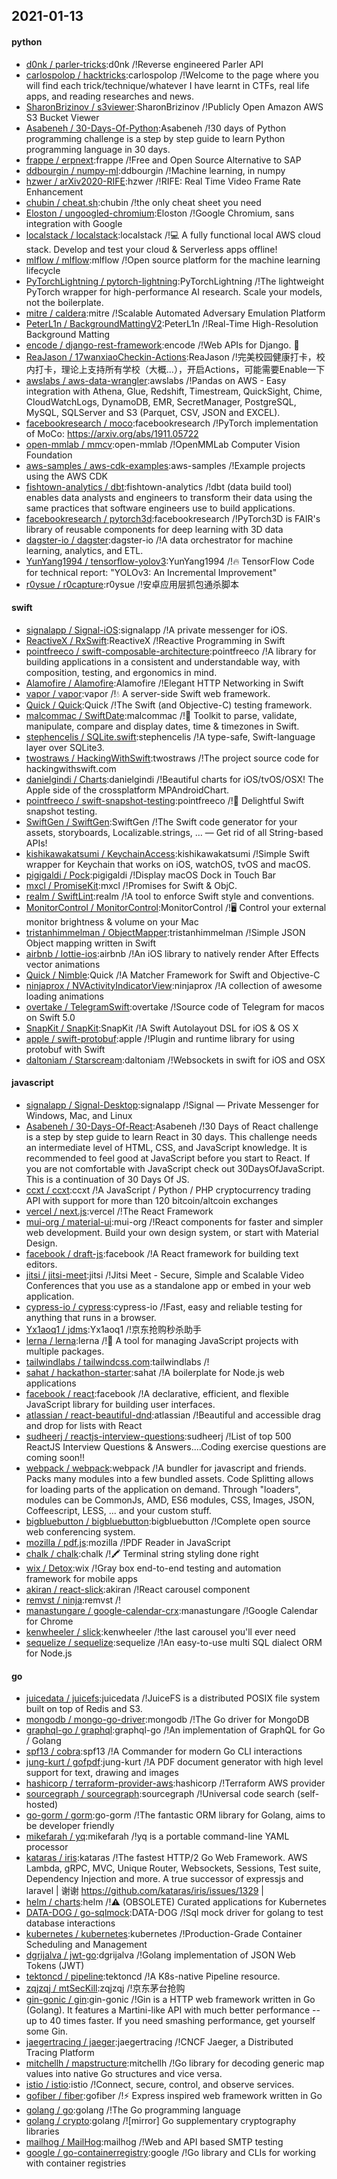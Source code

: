 ## 2021-01-13

#### python
* [d0nk / parler-tricks](https://github.com/d0nk/parler-tricks):d0nk /!Reverse engineered Parler API
* [carlospolop / hacktricks](https://github.com/carlospolop/hacktricks):carlospolop /!Welcome to the page where you will find each trick/technique/whatever I have learnt in CTFs, real life apps, and reading researches and news.
* [SharonBrizinov / s3viewer](https://github.com/SharonBrizinov/s3viewer):SharonBrizinov /!Publicly Open Amazon AWS S3 Bucket Viewer
* [Asabeneh / 30-Days-Of-Python](https://github.com/Asabeneh/30-Days-Of-Python):Asabeneh /!30 days of Python programming challenge is a step by step guide to learn Python programming language in 30 days.
* [frappe / erpnext](https://github.com/frappe/erpnext):frappe /!Free and Open Source Alternative to SAP
* [ddbourgin / numpy-ml](https://github.com/ddbourgin/numpy-ml):ddbourgin /!Machine learning, in numpy
* [hzwer / arXiv2020-RIFE](https://github.com/hzwer/arXiv2020-RIFE):hzwer /!RIFE: Real Time Video Frame Rate Enhancement
* [chubin / cheat.sh](https://github.com/chubin/cheat.sh):chubin /!the only cheat sheet you need
* [Eloston / ungoogled-chromium](https://github.com/Eloston/ungoogled-chromium):Eloston /!Google Chromium, sans integration with Google
* [localstack / localstack](https://github.com/localstack/localstack):localstack /!💻
A fully functional local AWS cloud stack. Develop and test your cloud & Serverless apps offline!
* [mlflow / mlflow](https://github.com/mlflow/mlflow):mlflow /!Open source platform for the machine learning lifecycle
* [PyTorchLightning / pytorch-lightning](https://github.com/PyTorchLightning/pytorch-lightning):PyTorchLightning /!The lightweight PyTorch wrapper for high-performance AI research. Scale your models, not the boilerplate.
* [mitre / caldera](https://github.com/mitre/caldera):mitre /!Scalable Automated Adversary Emulation Platform
* [PeterL1n / BackgroundMattingV2](https://github.com/PeterL1n/BackgroundMattingV2):PeterL1n /!Real-Time High-Resolution Background Matting
* [encode / django-rest-framework](https://github.com/encode/django-rest-framework):encode /!Web APIs for Django.
🎸
* [ReaJason / 17wanxiaoCheckin-Actions](https://github.com/ReaJason/17wanxiaoCheckin-Actions):ReaJason /!完美校园健康打卡，校内打卡，理论上支持所有学校（大概...），开启Actions，可能需要Enable一下
* [awslabs / aws-data-wrangler](https://github.com/awslabs/aws-data-wrangler):awslabs /!Pandas on AWS - Easy integration with Athena, Glue, Redshift, Timestream, QuickSight, Chime, CloudWatchLogs, DynamoDB, EMR, SecretManager, PostgreSQL, MySQL, SQLServer and S3 (Parquet, CSV, JSON and EXCEL).
* [facebookresearch / moco](https://github.com/facebookresearch/moco):facebookresearch /!PyTorch implementation of MoCo: https://arxiv.org/abs/1911.05722
* [open-mmlab / mmcv](https://github.com/open-mmlab/mmcv):open-mmlab /!OpenMMLab Computer Vision Foundation
* [aws-samples / aws-cdk-examples](https://github.com/aws-samples/aws-cdk-examples):aws-samples /!Example projects using the AWS CDK
* [fishtown-analytics / dbt](https://github.com/fishtown-analytics/dbt):fishtown-analytics /!dbt (data build tool) enables data analysts and engineers to transform their data using the same practices that software engineers use to build applications.
* [facebookresearch / pytorch3d](https://github.com/facebookresearch/pytorch3d):facebookresearch /!PyTorch3D is FAIR's library of reusable components for deep learning with 3D data
* [dagster-io / dagster](https://github.com/dagster-io/dagster):dagster-io /!A data orchestrator for machine learning, analytics, and ETL.
* [YunYang1994 / tensorflow-yolov3](https://github.com/YunYang1994/tensorflow-yolov3):YunYang1994 /!🔥
TensorFlow Code for technical report: "YOLOv3: An Incremental Improvement"
* [r0ysue / r0capture](https://github.com/r0ysue/r0capture):r0ysue /!安卓应用层抓包通杀脚本

#### swift
* [signalapp / Signal-iOS](https://github.com/signalapp/Signal-iOS):signalapp /!A private messenger for iOS.
* [ReactiveX / RxSwift](https://github.com/ReactiveX/RxSwift):ReactiveX /!Reactive Programming in Swift
* [pointfreeco / swift-composable-architecture](https://github.com/pointfreeco/swift-composable-architecture):pointfreeco /!A library for building applications in a consistent and understandable way, with composition, testing, and ergonomics in mind.
* [Alamofire / Alamofire](https://github.com/Alamofire/Alamofire):Alamofire /!Elegant HTTP Networking in Swift
* [vapor / vapor](https://github.com/vapor/vapor):vapor /!💧
A server-side Swift web framework.
* [Quick / Quick](https://github.com/Quick/Quick):Quick /!The Swift (and Objective-C) testing framework.
* [malcommac / SwiftDate](https://github.com/malcommac/SwiftDate):malcommac /!🐔
Toolkit to parse, validate, manipulate, compare and display dates, time & timezones in Swift.
* [stephencelis / SQLite.swift](https://github.com/stephencelis/SQLite.swift):stephencelis /!A type-safe, Swift-language layer over SQLite3.
* [twostraws / HackingWithSwift](https://github.com/twostraws/HackingWithSwift):twostraws /!The project source code for hackingwithswift.com
* [danielgindi / Charts](https://github.com/danielgindi/Charts):danielgindi /!Beautiful charts for iOS/tvOS/OSX! The Apple side of the crossplatform MPAndroidChart.
* [pointfreeco / swift-snapshot-testing](https://github.com/pointfreeco/swift-snapshot-testing):pointfreeco /!📸
Delightful Swift snapshot testing.
* [SwiftGen / SwiftGen](https://github.com/SwiftGen/SwiftGen):SwiftGen /!The Swift code generator for your assets, storyboards, Localizable.strings, … — Get rid of all String-based APIs!
* [kishikawakatsumi / KeychainAccess](https://github.com/kishikawakatsumi/KeychainAccess):kishikawakatsumi /!Simple Swift wrapper for Keychain that works on iOS, watchOS, tvOS and macOS.
* [pigigaldi / Pock](https://github.com/pigigaldi/Pock):pigigaldi /!Display macOS Dock in Touch Bar
* [mxcl / PromiseKit](https://github.com/mxcl/PromiseKit):mxcl /!Promises for Swift & ObjC.
* [realm / SwiftLint](https://github.com/realm/SwiftLint):realm /!A tool to enforce Swift style and conventions.
* [MonitorControl / MonitorControl](https://github.com/MonitorControl/MonitorControl):MonitorControl /!🖥
Control your external monitor brightness & volume on your Mac
* [tristanhimmelman / ObjectMapper](https://github.com/tristanhimmelman/ObjectMapper):tristanhimmelman /!Simple JSON Object mapping written in Swift
* [airbnb / lottie-ios](https://github.com/airbnb/lottie-ios):airbnb /!An iOS library to natively render After Effects vector animations
* [Quick / Nimble](https://github.com/Quick/Nimble):Quick /!A Matcher Framework for Swift and Objective-C
* [ninjaprox / NVActivityIndicatorView](https://github.com/ninjaprox/NVActivityIndicatorView):ninjaprox /!A collection of awesome loading animations
* [overtake / TelegramSwift](https://github.com/overtake/TelegramSwift):overtake /!Source code of Telegram for macos on Swift 5.0
* [SnapKit / SnapKit](https://github.com/SnapKit/SnapKit):SnapKit /!A Swift Autolayout DSL for iOS & OS X
* [apple / swift-protobuf](https://github.com/apple/swift-protobuf):apple /!Plugin and runtime library for using protobuf with Swift
* [daltoniam / Starscream](https://github.com/daltoniam/Starscream):daltoniam /!Websockets in swift for iOS and OSX

#### javascript
* [signalapp / Signal-Desktop](https://github.com/signalapp/Signal-Desktop):signalapp /!Signal — Private Messenger for Windows, Mac, and Linux
* [Asabeneh / 30-Days-Of-React](https://github.com/Asabeneh/30-Days-Of-React):Asabeneh /!30 Days of React challenge is a step by step guide to learn React in 30 days. This challenge needs an intermediate level of HTML, CSS, and JavaScript knowledge. It is recommended to feel good at JavaScript before you start to React. If you are not comfortable with JavaScript check out 30DaysOfJavaScript. This is a continuation of 30 Days Of JS.
* [ccxt / ccxt](https://github.com/ccxt/ccxt):ccxt /!A JavaScript / Python / PHP cryptocurrency trading API with support for more than 120 bitcoin/altcoin exchanges
* [vercel / next.js](https://github.com/vercel/next.js):vercel /!The React Framework
* [mui-org / material-ui](https://github.com/mui-org/material-ui):mui-org /!React components for faster and simpler web development. Build your own design system, or start with Material Design.
* [facebook / draft-js](https://github.com/facebook/draft-js):facebook /!A React framework for building text editors.
* [jitsi / jitsi-meet](https://github.com/jitsi/jitsi-meet):jitsi /!Jitsi Meet - Secure, Simple and Scalable Video Conferences that you use as a standalone app or embed in your web application.
* [cypress-io / cypress](https://github.com/cypress-io/cypress):cypress-io /!Fast, easy and reliable testing for anything that runs in a browser.
* [Yx1aoq1 / jdms](https://github.com/Yx1aoq1/jdms):Yx1aoq1 /!京东抢购秒杀助手
* [lerna / lerna](https://github.com/lerna/lerna):lerna /!🐉
A tool for managing JavaScript projects with multiple packages.
* [tailwindlabs / tailwindcss.com](https://github.com/tailwindlabs/tailwindcss.com):tailwindlabs /!
* [sahat / hackathon-starter](https://github.com/sahat/hackathon-starter):sahat /!A boilerplate for Node.js web applications
* [facebook / react](https://github.com/facebook/react):facebook /!A declarative, efficient, and flexible JavaScript library for building user interfaces.
* [atlassian / react-beautiful-dnd](https://github.com/atlassian/react-beautiful-dnd):atlassian /!Beautiful and accessible drag and drop for lists with React
* [sudheerj / reactjs-interview-questions](https://github.com/sudheerj/reactjs-interview-questions):sudheerj /!List of top 500 ReactJS Interview Questions & Answers....Coding exercise questions are coming soon!!
* [webpack / webpack](https://github.com/webpack/webpack):webpack /!A bundler for javascript and friends. Packs many modules into a few bundled assets. Code Splitting allows for loading parts of the application on demand. Through "loaders", modules can be CommonJs, AMD, ES6 modules, CSS, Images, JSON, Coffeescript, LESS, ... and your custom stuff.
* [bigbluebutton / bigbluebutton](https://github.com/bigbluebutton/bigbluebutton):bigbluebutton /!Complete open source web conferencing system.
* [mozilla / pdf.js](https://github.com/mozilla/pdf.js):mozilla /!PDF Reader in JavaScript
* [chalk / chalk](https://github.com/chalk/chalk):chalk /!🖍
Terminal string styling done right
* [wix / Detox](https://github.com/wix/Detox):wix /!Gray box end-to-end testing and automation framework for mobile apps
* [akiran / react-slick](https://github.com/akiran/react-slick):akiran /!React carousel component
* [remvst / ninja](https://github.com/remvst/ninja):remvst /!
* [manastungare / google-calendar-crx](https://github.com/manastungare/google-calendar-crx):manastungare /!Google Calendar for Chrome
* [kenwheeler / slick](https://github.com/kenwheeler/slick):kenwheeler /!the last carousel you'll ever need
* [sequelize / sequelize](https://github.com/sequelize/sequelize):sequelize /!An easy-to-use multi SQL dialect ORM for Node.js

#### go
* [juicedata / juicefs](https://github.com/juicedata/juicefs):juicedata /!JuiceFS is a distributed POSIX file system built on top of Redis and S3.
* [mongodb / mongo-go-driver](https://github.com/mongodb/mongo-go-driver):mongodb /!The Go driver for MongoDB
* [graphql-go / graphql](https://github.com/graphql-go/graphql):graphql-go /!An implementation of GraphQL for Go / Golang
* [spf13 / cobra](https://github.com/spf13/cobra):spf13 /!A Commander for modern Go CLI interactions
* [jung-kurt / gofpdf](https://github.com/jung-kurt/gofpdf):jung-kurt /!A PDF document generator with high level support for text, drawing and images
* [hashicorp / terraform-provider-aws](https://github.com/hashicorp/terraform-provider-aws):hashicorp /!Terraform AWS provider
* [sourcegraph / sourcegraph](https://github.com/sourcegraph/sourcegraph):sourcegraph /!Universal code search (self-hosted)
* [go-gorm / gorm](https://github.com/go-gorm/gorm):go-gorm /!The fantastic ORM library for Golang, aims to be developer friendly
* [mikefarah / yq](https://github.com/mikefarah/yq):mikefarah /!yq is a portable command-line YAML processor
* [kataras / iris](https://github.com/kataras/iris):kataras /!The fastest HTTP/2 Go Web Framework. AWS Lambda, gRPC, MVC, Unique Router, Websockets, Sessions, Test suite, Dependency Injection and more. A true successor of expressjs and laravel | 谢谢 https://github.com/kataras/iris/issues/1329 |
* [helm / charts](https://github.com/helm/charts):helm /!⚠️
(OBSOLETE) Curated applications for Kubernetes
* [DATA-DOG / go-sqlmock](https://github.com/DATA-DOG/go-sqlmock):DATA-DOG /!Sql mock driver for golang to test database interactions
* [kubernetes / kubernetes](https://github.com/kubernetes/kubernetes):kubernetes /!Production-Grade Container Scheduling and Management
* [dgrijalva / jwt-go](https://github.com/dgrijalva/jwt-go):dgrijalva /!Golang implementation of JSON Web Tokens (JWT)
* [tektoncd / pipeline](https://github.com/tektoncd/pipeline):tektoncd /!A K8s-native Pipeline resource.
* [zqjzqj / mtSecKill](https://github.com/zqjzqj/mtSecKill):zqjzqj /!京东茅台抢购
* [gin-gonic / gin](https://github.com/gin-gonic/gin):gin-gonic /!Gin is a HTTP web framework written in Go (Golang). It features a Martini-like API with much better performance -- up to 40 times faster. If you need smashing performance, get yourself some Gin.
* [jaegertracing / jaeger](https://github.com/jaegertracing/jaeger):jaegertracing /!CNCF Jaeger, a Distributed Tracing Platform
* [mitchellh / mapstructure](https://github.com/mitchellh/mapstructure):mitchellh /!Go library for decoding generic map values into native Go structures and vice versa.
* [istio / istio](https://github.com/istio/istio):istio /!Connect, secure, control, and observe services.
* [gofiber / fiber](https://github.com/gofiber/fiber):gofiber /!⚡️
Express inspired web framework written in Go
* [golang / go](https://github.com/golang/go):golang /!The Go programming language
* [golang / crypto](https://github.com/golang/crypto):golang /![mirror] Go supplementary cryptography libraries
* [mailhog / MailHog](https://github.com/mailhog/MailHog):mailhog /!Web and API based SMTP testing
* [google / go-containerregistry](https://github.com/google/go-containerregistry):google /!Go library and CLIs for working with container registries
